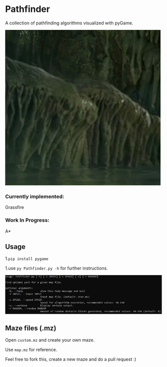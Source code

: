# Pathfinder

A collection of pathfinding algorithms visualized with pyGame.

![Demo](https://github.com/archead/Pathfinder/blob/main/sample%20gifs/star.gif)

### Currently implemented:

Grassfire

### Work In Progress:

A\*

## Usage

1.`pip install pygame`

1.use `py Pathfinder.py -h` for further instructions.

![Usage](https://github.com/archead/Pathfinder/blob/main/sample%20images/usage.jpg)

## Maze files (.mz)

Open `custom.mz` and create your own maze.

Use `map.mz` for reference.

Feel free to fork this, create a new maze and do a pull request :)
